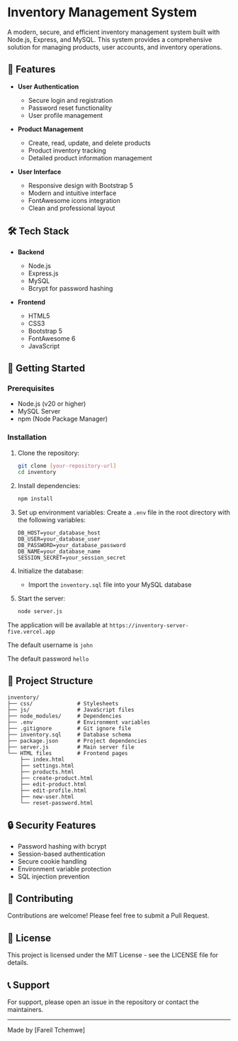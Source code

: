 # Inventory Management System

A modern, secure, and efficient inventory management system built with Node.js, Express, and MySQL. This system provides a comprehensive solution for managing products, user accounts, and inventory operations.

## 🌟 Features

- **User Authentication**

  - Secure login and registration
  - Password reset functionality
  - User profile management

- **Product Management**

  - Create, read, update, and delete products
  - Product inventory tracking
  - Detailed product information management

- **User Interface**

  - Responsive design with Bootstrap 5
  - Modern and intuitive interface
  - FontAwesome icons integration
  - Clean and professional layout

## 🛠️ Tech Stack

- **Backend**

  - Node.js
  - Express.js
  - MySQL
  - Bcrypt for password hashing

- **Frontend**

  - HTML5
  - CSS3
  - Bootstrap 5
  - FontAwesome 6
  - JavaScript

## 🚀 Getting Started

### Prerequisites

- Node.js (v20 or higher)
- MySQL Server
- npm (Node Package Manager)

### Installation

1. Clone the repository:

   ```bash
   git clone [your-repository-url]
   cd inventory
   ```

2. Install dependencies:

   ```bash
   npm install
   ```

3. Set up environment variables:
   Create a `.env` file in the root directory with the following variables:

   ```
   DB_HOST=your_database_host
   DB_USER=your_database_user
   DB_PASSWORD=your_database_password
   DB_NAME=your_database_name
   SESSION_SECRET=your_session_secret
   ```

4. Initialize the database:

   - Import the `inventory.sql` file into your MySQL database

5. Start the server:

   ```bash
   node server.js
   ```

The application will be available at `https://inventory-server-five.vercel.app`

The default username is `john`

The default password `hello`

## 📁 Project Structure

```
inventory/
├── css/              # Stylesheets
├── js/               # JavaScript files
├── node_modules/     # Dependencies
├── .env              # Environment variables
├── .gitignore        # Git ignore file
├── inventory.sql     # Database schema
├── package.json      # Project dependencies
├── server.js         # Main server file
└── HTML files        # Frontend pages
    ├── index.html
    ├── settings.html
    ├── products.html
    ├── create-product.html
    ├── edit-product.html
    ├── edit-profile.html
    ├── new-user.html
    └── reset-password.html
```

## 🔒 Security Features

- Password hashing with bcrypt
- Session-based authentication
- Secure cookie handling
- Environment variable protection
- SQL injection prevention

## 🤝 Contributing

Contributions are welcome! Please feel free to submit a Pull Request.

## 📝 License

This project is licensed under the MIT License - see the LICENSE file for details.

## 📞 Support

For support, please open an issue in the repository or contact the maintainers.

---

Made by [Fareil Tchemwe]
